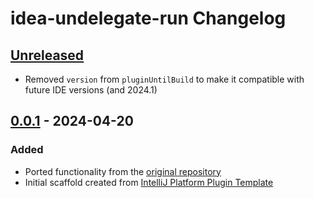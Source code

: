 <!-- Keep a Changelog guide -> https://keepachangelog.com -->

# idea-undelegate-run Changelog

## [Unreleased]

- Removed `version` from `pluginUntilBuild` to make it compatible with future IDE versions (and 2024.1)

## [0.0.1] - 2024-04-20

### Added

- Ported functionality from the [original repository](https://github.com/Abnaxos/idea-undelegate-run)
- Initial scaffold created from [IntelliJ Platform Plugin Template](https://github.com/JetBrains/intellij-platform-plugin-template)

[Unreleased]: https://github.com/JBou/idea-undelegate-run/compare/v0.0.1...HEAD
[0.0.1]: https://github.com/JBou/idea-undelegate-run/commits/v0.0.1

